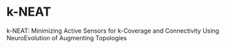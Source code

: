 # k-NEAT
k-NEAT: Minimizing Active Sensors for k-Coverage and Connectivity Using NeuroEvolution of Augmenting Topologies
